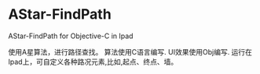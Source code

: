 AStar-FindPath
==============

AStar-FindPath for Objective-C in Ipad

使用A星算法，进行路径查找。
算法使用C语言编写.
UI效果使用Obj编写.
运行在Ipad上，可自定义各种路况元素,比如,起点、终点、墙。
